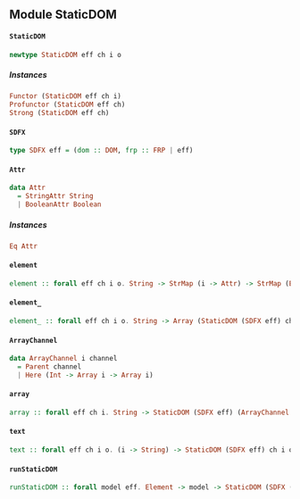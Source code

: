 ## Module StaticDOM

#### `StaticDOM`

``` purescript
newtype StaticDOM eff ch i o
```

##### Instances
``` purescript
Functor (StaticDOM eff ch i)
Profunctor (StaticDOM eff ch)
Strong (StaticDOM eff ch)
```

#### `SDFX`

``` purescript
type SDFX eff = (dom :: DOM, frp :: FRP | eff)
```

#### `Attr`

``` purescript
data Attr
  = StringAttr String
  | BooleanAttr Boolean
```

##### Instances
``` purescript
Eq Attr
```

#### `element`

``` purescript
element :: forall eff ch i o. String -> StrMap (i -> Attr) -> StrMap (Event -> Either ch (i -> o)) -> Array (StaticDOM (SDFX eff) ch i o) -> StaticDOM (SDFX eff) ch i o
```

#### `element_`

``` purescript
element_ :: forall eff ch i o. String -> Array (StaticDOM (SDFX eff) ch i o) -> StaticDOM (SDFX eff) ch i o
```

#### `ArrayChannel`

``` purescript
data ArrayChannel i channel
  = Parent channel
  | Here (Int -> Array i -> Array i)
```

#### `array`

``` purescript
array :: forall eff ch i. String -> StaticDOM (SDFX eff) (ArrayChannel i ch) i i -> StaticDOM (SDFX eff) ch (Array i) (Array i)
```

#### `text`

``` purescript
text :: forall eff ch i o. (i -> String) -> StaticDOM (SDFX eff) ch i o
```

#### `runStaticDOM`

``` purescript
runStaticDOM :: forall model eff. Element -> model -> StaticDOM (SDFX (ref :: REF | eff)) Void model model -> Eff (SDFX (ref :: REF | eff)) Unit
```


